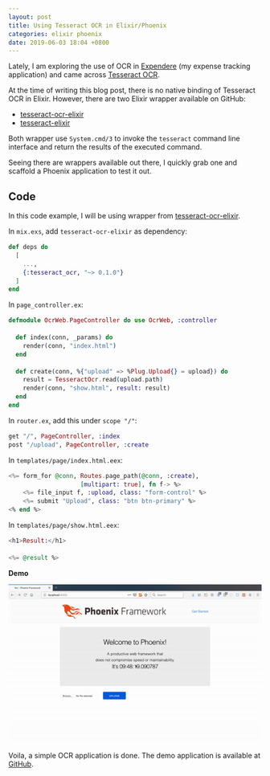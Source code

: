 ```yaml
---
layout: post
title: Using Tesseract OCR in Elixir/Phoenix
categories: elixir phoenix
date: 2019-06-03 18:04 +0800
---
```

Lately, I am exploring the use of OCR in [Expendere][1] (my expense tracking
application) and came across [Tesseract OCR][2].

At the time of writing this blog post, there is no native binding of Tesseract OCR in Elixir.
However, there are two Elixir wrapper available on GitHub:

- [tesseract-ocr-elixir][3]
- [tesseract-elixir][4]

Both wrapper use `System.cmd/3` to invoke the `tesseract` command line
interface and return the results of the executed command.

Seeing there are wrappers available out there, I quickly grab one and scaffold
a Phoenix application to test it out.

## Code

In this code example, I will be using wrapper from [tesseract-ocr-elixir][3].

In `mix.exs`, add `tesseract-ocr-elixir` as dependency:
```elixir
def deps do
  [
    ...,
    {:tesseract_ocr, "~> 0.1.0"}
  ]
end
```

In `page_controller.ex`:
```elixir
defmodule OcrWeb.PageController do use OcrWeb, :controller

  def index(conn, _params) do
    render(conn, "index.html")
  end

  def create(conn, %{"upload" => %Plug.Upload{} = upload}) do
    result = TesseractOcr.read(upload.path)
    render(conn, "show.html", result: result)
  end
end

```

In `router.ex`, add this under `scope "/"`:
```elixir
get "/", PageController, :index
post "/upload", PageController, :create
```

In `templates/page/index.html.eex`:
```eex
<%= form_for @conn, Routes.page_path(@conn, :create),
                    [multipart: true], fn f-> %>
    <%= file_input f, :upload, class: "form-control" %>
    <%= submit "Upload", class: "btn btn-primary" %>
<% end %>
```

In `templates/page/show.html.eex`:
```eex
<h1>Result:</h1>

<%= @result %>
```

**Demo**

![Demo](/assets/image/tesseract-demo.gif)

Voila, a simple OCR application is done. The demo application is available at [GitHub][5].

[1]: https://expendere.herokuapp.com
[2]: https://github.com/tesseract-ocr/tesseract
[3]: https://github.com/dannnylo/tesseract-ocr-elixir
[4]: https://github.com/bchase/tesseract-elixir
[5]: https://github.com/kw7oe/phoenix-ocr-demo
